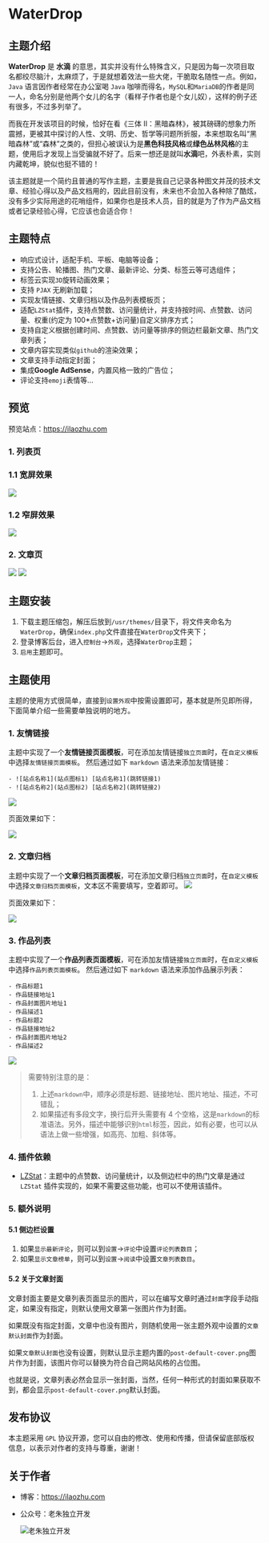 # WaterDrop

## 主题介绍

**WaterDrop** 是 **水滴** 的意思，其实并没有什么特殊含义，只是因为每一次项目取名都绞尽脑汁，太麻烦了，于是就想着效法一些大佬，干脆取名随性一点。例如，`Java` 语言因作者经常在办公室喝 `Java` 咖啡而得名，`MySQL`和`MariaDB`的作者是同一人，命名分别是他两个女儿的名字（看样子作者也是个女儿奴），这样的例子还有很多，不过多列举了。

而我在开发该项目的时候，恰好在看《三体 Ⅱ：黑暗森林》，被其磅礴的想象力所震撼，更被其中探讨的人性、文明、历史、哲学等问题所折服，本来想取名叫“黑暗森林”或“森林”之类的，但担心被误认为是**黑色科技风格**或**绿色丛林风格**的主题，使用后才发现上当受骗就不好了。后来一想还是就叫**水滴**吧，外表朴素，实则内藏乾坤，貌似也挺不错的！

该主题就是一个简约且普通的写作主题，主要是我自己记录各种图文并茂的技术文章、经验心得以及产品文档用的，因此目前没有，未来也不会加入各种除了酷炫，没有多少实际用途的花哨组件，如果你也是技术人员，目的就是为了作为产品文档或者记录经验心得，它应该也会适合你！

## 主题特点

- 响应式设计，适配手机、平板、电脑等设备；
- 支持公告、轮播图、热门文章、最新评论、分类、标签云等可选组件；
- 标签云实现`3D`旋转动画效果；
- 支持 `PJAX` 无刷新加载；
- 实现友情链接、文章归档以及作品列表模板页；
- 适配`LZStat`插件，支持点赞数、访问量统计，并支持按时间、点赞数、访问量、权重(约定为 100\*点赞数+访问量)自定义排序方式；
- 支持自定义根据创建时间、点赞数、访问量等排序的侧边栏最新文章、热门文章列表；
- 文章内容实现类似`github`的渲染效果；
- 文章支持手动指定封面；
- 集成**Google AdSense**，内置风格一致的广告位；
- 评论支持`emoji`表情等...

## 预览

预览站点：<https://ilaozhu.com>

### 1. 列表页

### 1.1 宽屏效果

![](https://cdn.jsdelivr.net/gh/ZShijun/image-repo/20240528/58cfcdba38b5316c668e52590d87bc73.png)

### 1.2 窄屏效果

![](https://cdn.jsdelivr.net/gh/ZShijun/image-repo/20240528/689b4c9357c89be91fef7c56ef1e0d2f.png)

### 2. 文章页

![](https://cdn.jsdelivr.net/gh/ZShijun/image-repo/20240528/40646529681f2cb8305bad4c12e91d77.png)
![](https://cdn.jsdelivr.net/gh/ZShijun/image-repo/20240528/10f5d168c2790374158bb92d6fa6e7c8.png)

## 主题安装

1. 下载主题压缩包，解压后放到`/usr/themes/`目录下，将文件夹命名为 `WaterDrop`，确保`index.php`文件直接在`WaterDrop`文件夹下；
2. 登录博客后台，进入`控制台`->`外观`，选择`WaterDrop`主题；
3. `启用`主题即可。

## 主题使用

主题的使用方式很简单，直接到`设置外观`中按需设置即可，基本就是所见即所得，下面简单介绍一些需要单独说明的地方。

### 1. 友情链接

主题中实现了一个**友情链接页面模板**，可在添加友情链接`独立页面`时，在`自定义模板`中选择`友情链接页面模板`。
然后通过如下 `markdown` 语法来添加友情链接：

```
- ![站点名称1](站点图标1) [站点名称1](跳转链接1)
- ![站点名称2](站点图标2) [站点名称2](跳转链接2)
```

![](https://cdn.jsdelivr.net/gh/ZShijun/image-repo/20240505/f603994c51e2d64bf4f20a74174c8252.png)

页面效果如下：

![](https://cdn.jsdelivr.net/gh/ZShijun/image-repo/20240528/9459ff1b421f42f5106d40d46181658c.png)

### 2. 文章归档

主题中实现了一个**文章归档页面模板**，可在添加文章归档`独立页面`时，在`自定义模板`中选择`文章归档页面模板`，文本区不需要填写，空着即可。
![](https://cdn.jsdelivr.net/gh/ZShijun/image-repo/20240528/9ecc0cb07e3ab85aed80e8edd2b1836c.png)

页面效果如下：

![](https://cdn.jsdelivr.net/gh/ZShijun/image-repo/20240528/2e3b770a18352a44a6d0d9e175c2216e.png)

### 3. 作品列表

主题中实现了一个**作品列表页面模板**，可在添加友情链接`独立页面`时，在`自定义模板`中选择`作品列表页面模板`。
然后通过如下 `markdown` 语法来添加作品展示列表：

```
- 作品标题1
- 作品链接地址1
- 作品封面图片地址1
- 作品描述1
- 作品标题2
- 作品链接地址2
- 作品封面图片地址2
- 作品描述2
```

![](https://cdn.jsdelivr.net/gh/ZShijun/image-repo/20240604/2045d63bc1c965933c76f255e6650dc3.png)

> 需要特别注意的是：
>
> 1. 上述`markdown`中，顺序必须是标题、链接地址、图片地址、描述，不可错乱；
> 2. 如果描述有多段文字，换行后开头需要有 4 个空格，这是`markdown`的标准语法。另外，描述中能够识别`html`标签，因此，如有必要，也可以从语法上做一些增强，如高亮、加粗、斜体等。

### 4. 插件依赖

- [LZStat](https://github.com/ZShijun/LZStat)：主题中的点赞数、访问量统计，以及侧边栏中的热门文章是通过 `LZStat` 插件实现的，如果不需要这些功能，也可以不使用该插件。

### 5. 额外说明

#### 5.1 侧边栏设置

1. 如果`显示最新评论`，则可以到`设置`->`评论`中设置`评论列表数目`；
2. 如果`显示文章榜单`，则可以到`设置`->`阅读`中设置`文章列表数目`。

#### 5.2 关于文章封面

文章封面主要是文章列表页面显示的图片，可以在编写文章时通过`封面`字段手动指定，如果没有指定，则默认使用文章第一张图片作为封面。

如果既没有指定封面，文章中也没有图片，则随机使用一张主题外观中设置的`文章默认封面`作为封面。

如果`文章默认封面`也没有设置，则默认显示主题内置的`post-default-cover.png`图片作为封面，该图片你可以替换为符合自己网站风格的占位图。

也就是说，文章列表必然会显示一张封面，当然，任何一种形式的封面如果获取不到，都会显示`post-default-cover.png`默认封面。

## 发布协议

本主题采用 `GPL` 协议开源，您可以自由的修改、使用和传播，但请保留底部版权信息，以表示对作者的支持与尊重，谢谢！

## 关于作者

- 博客：<https://ilaozhu.com>
- 公众号：老朱独立开发

  ![老朱独立开发](https://cdn.jsdelivr.net/gh/ZShijun/WaterDrop/static/images/gzh.jpg)
